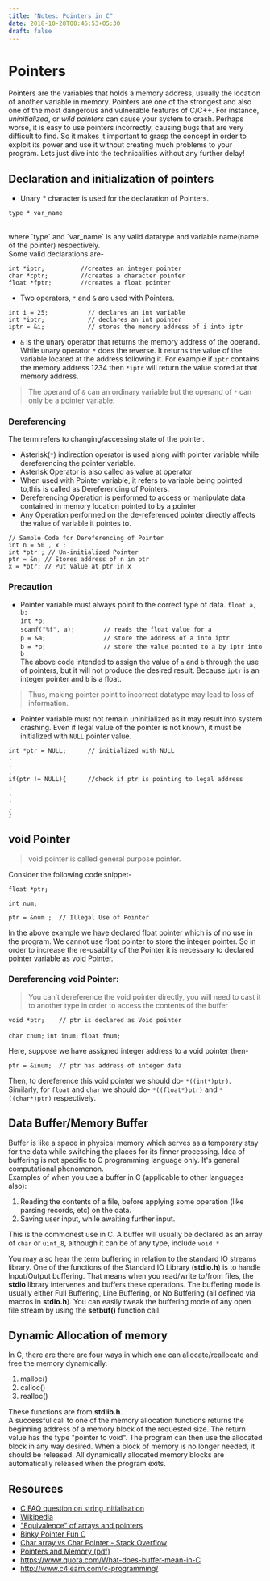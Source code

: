 ```yaml
---
title: "Notes: Pointers in C"
date: 2018-10-28T00:46:53+05:30
draft: false
---
```


# Pointers
Pointers are the variables that holds a memory address, usually the location of another variable in memory. Pointers are one of the strongest and also one of the most dangerous and vulnerable features of C/C++. For instance, *uninitialized*, or *wild pointers* can cause your system to crash. Perhaps worse, it is easy to use pointers incorrectly, causing bugs that are very difficult to find. So it makes it important to grasp the concept in order to exploit its power and use it without creating much problems to your program. Lets just dive into the technicalities without any further delay!

## Declaration and initialization of pointers
- Unary * character is used for the declaration of Pointers. <br>
```
type * var_name
```
<br>
where `type` and `var_name` is any valid datatype and variable name(name of the pointer) respectively. <br> Some valid declarations are-

`int *iptr;          //creates an integer pointer` <br>
`char *cptr;         //creates a character pointer` <br>
`float *fptr;        //creates a float pointer` <br>

- Two operators, `*` and `&` are used with Pointers.

```int i = 25;           // declares an int variable``` <br>
```int *iptr;            // declares an int pointer``` <br>
```iptr = &i;            // stores the memory address of i into iptr```

- `&` is the unary operator that returns the memory address of the operand. While unary operator `*` does the reverse. It returns the value of the variable located at the address following it. For example if `iptr` contains the memory address 1234 then `*iptr` will return the value stored at that memory address.

> The operand of `&` can an ordinary variable but the operand of `*` can only be a pointer variable.

### Dereferencing
The term refers to changing/accessing state of the pointer.

- Asterisk(`*`) indirection operator is used along with pointer variable while dereferencing the pointer variable.
- Asterisk Operator is also called as value at operator
- When used with Pointer variable, it refers to variable being pointed to,this is called as Dereferencing of Pointers.
- Dereferencing Operation is performed to access or manipulate data contained in memory location pointed to by a pointer
- Any Operation performed on the de-referenced pointer directly affects the value of variable it pointes to.

```// Sample Code for Dereferencing of Pointer``` <br>
```int n = 50 , x ;``` <br>
```int *ptr ; // Un-initialized Pointer``` <br>
```ptr = &n; // Stores address of n in ptr``` <br>
```x = *ptr; // Put Value at ptr in x``` <br>

### Precaution
- Pointer variable must always point to the correct type of data.
```float a, b;``` <br>
```int *p;``` <br>
```scanf("%f", a);        // reads the float value for a``` <br>
```p = &a;                // store the address of a into iptr``` <br>
```b = *p;                // store the value pointed to a by iptr into b``` <br>
The above code intended to assign the value of `a` and `b` through the use of pointers, but it will not produce the desired result. Because `iptr` is an integer pointer and `b` is a float.

> Thus, making pointer point to incorrect datatype may lead to loss of information.

- Pointer variable must not remain uninitialized as it may result into system crashing. Even if legal value of the pointer is not known, it must be initialized with `NULL` pointer value.

```int *ptr = NULL;      // initialized with NULL``` <br>
`.` <br>
`.` <br>
`.` <br>
```if(ptr != NULL){      //check if ptr is pointing to legal address``` <br>
`.` <br>
`.` <br>
`.` <br>
`.` <br>
`}` <br>


## void Pointer
> void pointer is called general purpose pointer.

Consider the following code snippet-

`float *ptr;`

`int num;`

`ptr = &num ;  // Illegal Use of Pointer`

In the above example we have declared float pointer which is of no use in the program. We cannot use float pointer to store the integer pointer. So in order to increase the re-usability of the Pointer it is necessary to declared pointer variable as void Pointer.

### Dereferencing void Pointer:
> You can’t dereference the void pointer directly, you will need to cast it to another type in order to access the contents of the buffer

`void *ptr;    // ptr is declared as Void pointer`

`char cnum;`
`int inum;`
`float fnum;`

Here, suppose we have assigned integer address to a void pointer then-

`ptr = &inum;  // ptr has address of integer data`

Then, to dereference this void pointer we should do- `*((int*)ptr)`. <br>
Similarly, for `float` and `char` we should do- `*((float*)ptr)` and
`*((char*)ptr)` respectively.

## Data Buffer/Memory Buffer
Buffer is like a space in physical memory which serves as a temporary stay for the data while switching the places for its finner processing. Idea of buffering is not specific to C programming language only. It's general computational phenomenon.<br>
Examples of when you use a buffer in C (applicable to other languages also):
1. Reading the contents of a file, before applying some operation (like parsing records, etc) on the data.
2. Saving user input, while awaiting further input.

This is the commonest use in C. A buffer will usually be declared as an array of `char` or `uint_8`, although it can be of any type, include `void *`

You may also hear the term buffering in relation to the standard IO streams library. One of the functions of the Standard IO Library (__stdio.h__) is to handle Input/Output buffering. That means when you read/write to/from files, the __stdio__ library intervenes and buffers these operations. The buffering mode is usually either Full Buffering, Line Buffering, or No Buffering (all defined via macros in __stdio.h__). You can easily tweak the buffering mode of any open file stream by using the __setbuf()__ function call.

## Dynamic Allocation of memory
In C, there are there are four ways in which one can allocate/reallocate and free the memory dynamically.
1. malloc()
2. calloc()
3. realloc()

These functions are from __stdlib.h__. <br>
A successful call to one of the memory allocation functions returns the beginning address of a memory block of the requested size. The return value has the type "pointer to void". The program can then use the allocated block in any way desired. When a block of memory is no longer needed, it should be released. All dynamically allocated memory blocks are automatically released when the program exits.



## Resources

- [C FAQ question on string initialisation](http://c-faq.com/decl/strlitinit.html)
- [Wikipedia](https://en.wikipedia.org/wiki/Pointer_(computer_programming))
- ["Equivalence" of arrays and pointers](http://c-faq.com/aryptr/aryptrequiv.html)
- [Binky Pointer Fun C](https://www.youtube.com/watch?v=5VnDaHBi8dM)
- [Char array vs Char Pointer - Stack Overflow](https://stackoverflow.com/questions/10186765/char-array-vs-char-pointer-in-c#10186799)
- [Pointers and Memory (pdf)](http://cslibrary.stanford.edu/102/PointersAndMemory.pdf)
- https://www.quora.com/What-does-buffer-mean-in-C
- http://www.c4learn.com/c-programming/
